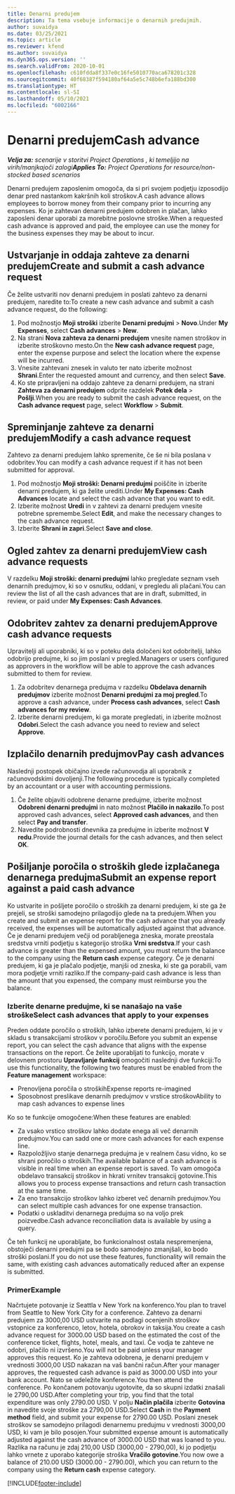 ```yaml
---
title: Denarni predujem
description: Ta tema vsebuje informacije o denarnih predujmih.
author: suvaidya
ms.date: 03/25/2021
ms.topic: article
ms.reviewer: kfend
ms.author: suvaidya
ms.dyn365.ops.version: ''
ms.search.validFrom: 2020-10-01
ms.openlocfilehash: c610fdda8f337e0c16fe5010770aca678201c328
ms.sourcegitcommit: 40f68387f594180af64a5e5c748b6efa188bd300
ms.translationtype: HT
ms.contentlocale: sl-SI
ms.lasthandoff: 05/10/2021
ms.locfileid: "6002166"
---
```

# <a name="cash-advance"></a><span data-ttu-id="4c3ee-103">Denarni predujem</span><span class="sxs-lookup"><span data-stu-id="4c3ee-103">Cash advance</span></span>

<span data-ttu-id="4c3ee-104">_**Velja za:** scenarije v storitvi Project Operations , ki temeljijo na virih/manjkajoči zalogi_</span><span class="sxs-lookup"><span data-stu-id="4c3ee-104">_**Applies To:** Project Operations for resource/non-stocked based scenarios_</span></span>

<span data-ttu-id="4c3ee-105">Denarni predujem zaposlenim omogoča, da si pri svojem podjetju izposodijo denar pred nastankom kakršnih koli stroškov.</span><span class="sxs-lookup"><span data-stu-id="4c3ee-105">A cash advance allows employees to borrow money from their company prior to incurring any expenses.</span></span> <span data-ttu-id="4c3ee-106">Ko je zahtevan denarni predujem odobren in plačan, lahko zaposleni denar uporabi za morebitne poslovne stroške.</span><span class="sxs-lookup"><span data-stu-id="4c3ee-106">When a requested cash advance is approved and paid, the employee can use the money for the business expenses they may be about to incur.</span></span> 

## <a name="create-and-submit-a-cash-advance-request"></a><span data-ttu-id="4c3ee-107">Ustvarjanje in oddaja zahteve za denarni predujem</span><span class="sxs-lookup"><span data-stu-id="4c3ee-107">Create and submit a cash advance request</span></span>
<span data-ttu-id="4c3ee-108">Če želite ustvariti nov denarni predujem in poslati zahtevo za denarni predujem, naredite to:</span><span class="sxs-lookup"><span data-stu-id="4c3ee-108">To create a new cash advance and submit a cash advance request, do the following:</span></span> 

1. <span data-ttu-id="4c3ee-109">Pod možnostjo **Moji stroški** izberite **Denarni predujmi** > **Novo**.</span><span class="sxs-lookup"><span data-stu-id="4c3ee-109">Under **My Expenses**, select **Cash advances** > **New**.</span></span> 
2. <span data-ttu-id="4c3ee-110">Na strani **Nova zahteva za denarni predujem** vnesite namen stroškov in izberite stroškovno mesto.</span><span class="sxs-lookup"><span data-stu-id="4c3ee-110">On the **New cash advance request** page, enter the expense purpose and select the location where the expense will be incurred.</span></span>
3. <span data-ttu-id="4c3ee-111">Vnesite zahtevani znesek in valuto ter nato izberite možnost **Shrani**.</span><span class="sxs-lookup"><span data-stu-id="4c3ee-111">Enter the requested amount and currency, and then select **Save**.</span></span> 
4. <span data-ttu-id="4c3ee-112">Ko ste pripravljeni na oddajo zahteve za denarni predujem, na strani **Zahteva za denarni predujem** odprite razdelek **Potek dela** > **Pošlji**.</span><span class="sxs-lookup"><span data-stu-id="4c3ee-112">When you are ready to submit the cash advance request, on the **Cash advance request** page, select **Workflow** > **Submit**.</span></span>

## <a name="modify-a-cash-advance-request"></a><span data-ttu-id="4c3ee-113">Spreminjanje zahteve za denarni predujem</span><span class="sxs-lookup"><span data-stu-id="4c3ee-113">Modify a cash advance request</span></span>

<span data-ttu-id="4c3ee-114">Zahtevo za denarni predujem lahko spremenite, če še ni bila poslana v odobritev.</span><span class="sxs-lookup"><span data-stu-id="4c3ee-114">You can modify a cash advance request if it has not been submitted for approval.</span></span>

1. <span data-ttu-id="4c3ee-115">Pod možnostjo **Moji stroški: Denarni predujmi** poiščite in izberite denarni predujem, ki ga želite urediti.</span><span class="sxs-lookup"><span data-stu-id="4c3ee-115">Under **My Expenses: Cash Advances** locate and select the cash advance that you want to edit.</span></span>
2. <span data-ttu-id="4c3ee-116">Izberite možnost **Uredi** in v zahtevi za denarni predujem vnesite potrebne spremembe.</span><span class="sxs-lookup"><span data-stu-id="4c3ee-116">Select **Edit**, and make the necessary changes to the cash advance request.</span></span> 
3. <span data-ttu-id="4c3ee-117">Izberite **Shrani in zapri**.</span><span class="sxs-lookup"><span data-stu-id="4c3ee-117">Select **Save and close**.</span></span>


## <a name="view-cash-advance-requests"></a><span data-ttu-id="4c3ee-118">Ogled zahtev za denarni predujem</span><span class="sxs-lookup"><span data-stu-id="4c3ee-118">View cash advance requests</span></span>
<span data-ttu-id="4c3ee-119">V razdelku **Moji stroški: denarni predujmi** lahko pregledate seznam vseh denarnih predujmov, ki so v osnutku, oddani, v pregledu ali plačani.</span><span class="sxs-lookup"><span data-stu-id="4c3ee-119">You can review the list of all the cash advances that are in draft, submitted, in review, or paid under **My Expenses: Cash Advances**.</span></span> 

## <a name="approve-cash-advance-requests"></a><span data-ttu-id="4c3ee-120">Odobritev zahtev za denarni predujem</span><span class="sxs-lookup"><span data-stu-id="4c3ee-120">Approve cash advance requests</span></span>

<span data-ttu-id="4c3ee-121">Upravitelji ali uporabniki, ki so v poteku dela določeni kot odobritelji, lahko odobrijo predujme, ki so jim poslani v pregled.</span><span class="sxs-lookup"><span data-stu-id="4c3ee-121">Managers or users configured as approvers in the workflow will be able to approve the cash advances submitted to them for review.</span></span> 

1. <span data-ttu-id="4c3ee-122">Za odobritev denarnega predujma v razdelku **Obdelava denarnih predujmov** izberite možnost **Denarni predujmi za moj pregled**.</span><span class="sxs-lookup"><span data-stu-id="4c3ee-122">To approve a cash advance, under **Process cash advances**, select **Cash advances for my review**.</span></span>
2. <span data-ttu-id="4c3ee-123">Izberite denarni predujem, ki ga morate pregledati, in izberite možnost **Odobri**.</span><span class="sxs-lookup"><span data-stu-id="4c3ee-123">Select the cash advance you need to review and select **Approve**.</span></span>  

## <a name="pay-cash-advances"></a><span data-ttu-id="4c3ee-124">Izplačilo denarnih predujmov</span><span class="sxs-lookup"><span data-stu-id="4c3ee-124">Pay cash advances</span></span> 
<span data-ttu-id="4c3ee-125">Naslednji postopek običajno izvede računovodja ali uporabnik z računovodskimi dovoljenji.</span><span class="sxs-lookup"><span data-stu-id="4c3ee-125">The following procedure is typically completed by an accountant or a user with accounting permissions.</span></span>

1. <span data-ttu-id="4c3ee-126">Če želite objaviti odobrene denarne predujme, izberite možnost **Odobreni denarni predujmi** in nato možnost **Plačilo in nakazilo**.</span><span class="sxs-lookup"><span data-stu-id="4c3ee-126">To post approved cash advances, select **Approved cash advances**, and then select **Pay and transfer**.</span></span>  
2. <span data-ttu-id="4c3ee-127">Navedite podrobnosti dnevnika za predujme in izberite možnost **V redu**.</span><span class="sxs-lookup"><span data-stu-id="4c3ee-127">Provide the journal details for the cash advances, and then select **OK**.</span></span> 

## <a name="submit-an-expense-report-against-a-paid-cash-advance"></a><span data-ttu-id="4c3ee-128">Pošiljanje poročila o stroških glede izplačanega denarnega predujma</span><span class="sxs-lookup"><span data-stu-id="4c3ee-128">Submit an expense report against a paid cash advance</span></span> 

<span data-ttu-id="4c3ee-129">Ko ustvarite in pošljete poročilo o stroških za denarni predujem, ki ste ga že prejeli, se stroški samodejno prilagodijo glede na ta predujem.</span><span class="sxs-lookup"><span data-stu-id="4c3ee-129">When you create and submit an expense report for the cash advance that you already received, the expenses will be automatically adjusted against that advance.</span></span> <span data-ttu-id="4c3ee-130">Če je denarni predujem večji od porabljenega zneska, morate preostala sredstva vrniti podjetju s kategorijo stroška **Vrni sredstva**.</span><span class="sxs-lookup"><span data-stu-id="4c3ee-130">If your cash advance is greater than the expensed amount, you must return the balance to the company using the **Return cash** expense category.</span></span> <span data-ttu-id="4c3ee-131">Če je denarni predujem, ki ga je plačalo podjetje, manjši od zneska, ki ste ga porabili, vam mora podjetje vrniti razliko.</span><span class="sxs-lookup"><span data-stu-id="4c3ee-131">If the company-paid cash advance is less than the amount that you expensed, the company must reimburse you the balance.</span></span> 

### <a name="select-cash-advances-that-apply-to-your-expenses"></a><span data-ttu-id="4c3ee-132">Izberite denarne predujme, ki se nanašajo na vaše stroške</span><span class="sxs-lookup"><span data-stu-id="4c3ee-132">Select cash advances that apply to your expenses</span></span>
<span data-ttu-id="4c3ee-133">Preden oddate poročilo o stroških, lahko izberete denarni predujem, ki je v skladu s transakcijami stroškov v poročilu.</span><span class="sxs-lookup"><span data-stu-id="4c3ee-133">Before you submit an expense report, you can select the cash advance that aligns with the expense transactions on the report.</span></span> <span data-ttu-id="4c3ee-134">Če želite uporabljati to funkcijo, morate v delovnem prostoru **Upravljanje funkcij** omogočiti naslednji dve funkciji:</span><span class="sxs-lookup"><span data-stu-id="4c3ee-134">To use this functionality, the following two features must be enabled from the **Feature management** workspace:</span></span>

  - <span data-ttu-id="4c3ee-135">Prenovljena poročila o stroških</span><span class="sxs-lookup"><span data-stu-id="4c3ee-135">Expense reports re-imagined</span></span>
  - <span data-ttu-id="4c3ee-136">Sposobnost preslikave denarnih predujmov v vrstice stroškov</span><span class="sxs-lookup"><span data-stu-id="4c3ee-136">Ability to map cash advances to expense lines</span></span>
 
 <span data-ttu-id="4c3ee-137">Ko so te funkcije omogočene:</span><span class="sxs-lookup"><span data-stu-id="4c3ee-137">When these features are enabled:</span></span>
 
  - <span data-ttu-id="4c3ee-138">Za vsako vrstico stroškov lahko dodate enega ali več denarnih predujmov.</span><span class="sxs-lookup"><span data-stu-id="4c3ee-138">You can sadd one or more cash advances for each expense line.</span></span>
  - <span data-ttu-id="4c3ee-139">Razpoložljivo stanje denarnega predujma je v realnem času vidno, ko se shrani poročilo o stroških.</span><span class="sxs-lookup"><span data-stu-id="4c3ee-139">The available balance of a cash advance is visible in real time when an expense report is saved.</span></span> <span data-ttu-id="4c3ee-140">To vam omogoča obdelavo transakcij stroškov in hkrati vrnitev transakcij gotovine.</span><span class="sxs-lookup"><span data-stu-id="4c3ee-140">This allows you to process expense transactions and return cash transaction at the same time.</span></span>
  - <span data-ttu-id="4c3ee-141">Za eno transakcijo stroškov lahko izberet več denarnih predujmov.</span><span class="sxs-lookup"><span data-stu-id="4c3ee-141">You can select multiple cash advances for one expense transaction.</span></span>
  - <span data-ttu-id="4c3ee-142">Podatki o uskladitvi denarnega predujma so na voljo prek poizvedbe.</span><span class="sxs-lookup"><span data-stu-id="4c3ee-142">Cash advance reconciliation data is available by using a query.</span></span> 
 
<span data-ttu-id="4c3ee-143">Če teh funkcij ne uporabljate, bo funkcionalnost ostala nespremenjena, obstoječi denarni predujmi pa se bodo samodejno zmanjšali, ko bodo stroški poslani.</span><span class="sxs-lookup"><span data-stu-id="4c3ee-143">If you do not use these features, functionality will remain the same, with existing cash advances automatically reduced after an expense is submitted.</span></span>

### <a name="example"></a><span data-ttu-id="4c3ee-144">Primer</span><span class="sxs-lookup"><span data-stu-id="4c3ee-144">Example</span></span> 
<span data-ttu-id="4c3ee-145">Načrtujete potovanje iz Seattla v New York na konferenco.</span><span class="sxs-lookup"><span data-stu-id="4c3ee-145">You plan to travel from Seattle to New York City for a conference.</span></span> <span data-ttu-id="4c3ee-146">Zahtevo za denarni predujem za 3000,00 USD ustvarite na podlagi ocenjenih stroškov vstopnice za konferenco, letov, hotela, obrokov in taksija.</span><span class="sxs-lookup"><span data-stu-id="4c3ee-146">You create a cash advance request for 3000.00 USD based on the estimated the cost of the conference ticket, flights, hotel, meals, and taxi.</span></span> <span data-ttu-id="4c3ee-147">Če vodja te zahteve ne odobri, plačilo ni izvršeno.</span><span class="sxs-lookup"><span data-stu-id="4c3ee-147">You will not be paid unless your manager approves this request.</span></span> <span data-ttu-id="4c3ee-148">Ko je zahteva odobrena, je denarni predujem v vrednosti 3000,00 USD nakazan na vaš bančni račun.</span><span class="sxs-lookup"><span data-stu-id="4c3ee-148">After your manager approves, the requested cash advance is paid as 3000.00 USD into your bank account.</span></span> <span data-ttu-id="4c3ee-149">Nato se udeležite konference.</span><span class="sxs-lookup"><span data-stu-id="4c3ee-149">You then attend the conference.</span></span> <span data-ttu-id="4c3ee-150">Po končanem potovanju ugotovite, da so skupni izdatki znašali le 2790,00 USD.</span><span class="sxs-lookup"><span data-stu-id="4c3ee-150">After completing your trip, you find that the total expenditure was only 2790.00 USD.</span></span> <span data-ttu-id="4c3ee-151">V polju **Način plačila** izberite **Gotovina** in navedite svoje stroške za 2790,00 USD.</span><span class="sxs-lookup"><span data-stu-id="4c3ee-151">Select **Cash** in the **Payment method** field, and submit your expense for 2790.00 USD.</span></span> <span data-ttu-id="4c3ee-152">Poslani znesek stroškov se samodejno prilagodi denarnemu predujmu v vrednosti 3000,00 USD, ki vam je bilo posojen.</span><span class="sxs-lookup"><span data-stu-id="4c3ee-152">Your submitted expense amount is automatically adjusted against the cash advance of 3000.00 USD that was loaned to you.</span></span> <span data-ttu-id="4c3ee-153">Razlika na računu je zdaj 210,00 USD (3000,00 - 2790,00), ki jo podjetju lahko vrnete z uporabo kategorije stroška **Vračilo gotovine**.</span><span class="sxs-lookup"><span data-stu-id="4c3ee-153">You now owe a balance of 210.00 USD (3000.00 - 2790.00), which you can return to the company using the **Return cash** expense category.</span></span>



[!INCLUDE[footer-include](../includes/footer-banner.md)]
